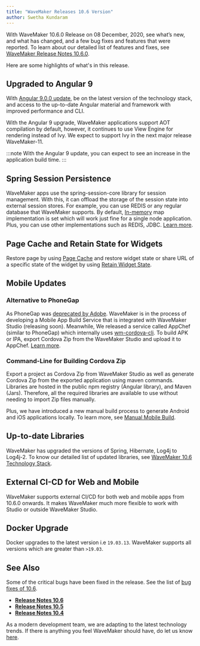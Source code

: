 ```yaml
---
title: "WaveMaker Releases 10.6 Version"
author: Swetha Kundaram
---
```



With WaveMaker 10.6.0 Release on 08 December, 2020, see what’s new, and what has changed, and a few bug fixes and features that were reported. To learn about our detailed list of features and fixes, see [WaveMaker Release Notes 10.6.0](/learn/wavemaker-release-notes/v10-6-0).

Here are some highlights of what's in this release.

<!-- truncate -->

## Upgraded to Angular 9

With [Angular 9.0.0 update](https://blog.angular.io/version-9-of-angular-now-available-project-ivy-has-arrived-23c97b63cfa3), be on the latest version of the technology stack, and access to the up-to-date Angular material and framework with improved performance and CLI.

With the Angular 9 upgrade, WaveMaker applications support AOT compilation by default, however, it continues to use View Engine for rendering instead of Ivy. We expect to support Ivy in the next major release WaveMaker-11.

:::note
With the Angular 9 update, you can expect to see an increase in the application build time.
:::

## Spring Session Persistence

WaveMaker apps use the spring-session-core library for session management. With this, it can offload the storage of the session state into external session stores. For example, you can use REDIS or any regular database that WaveMaker supports. By default, [In-memory](/learn/app-development/app-security/session-persistence#in-memory) map implementation is set which will work just fine for a single node application. Plus, you can use other implementations such as REDIS, JDBC. [Learn more](/learn/app-development/app-security/session-persistence).

## Page Cache and Retain State for Widgets

Restore page by using [Page Cache](/learn/app-development/ui-design/page-concepts/page-cache) and restore widget state or share URL of a specific state of the widget by using [Retain Widget State](/learn/blog/2020/11/09/Retain-UI-State-on-Wavemaker-Apps).

## Mobile Updates

### Alternative to PhoneGap

As PhoneGap was [deprecated by Adobe](/learn/wavemaker-release-notes/v10-5-6#mobile-updates). WaveMaker is in the process of developing a Mobile App Build Service that is integrated with WaveMaker Studio (releasing soon). Meanwhile, We released a service called AppChef (similar to PhoneGap) which internally uses [wm-cordova-cli](/learn/hybrid-mobile/mobile-build-manual). To build APK or IPA, export Cordova Zip from the WaveMaker Studio and upload it to AppChef. [Learn more](/learn/hybrid-mobile/mobile-build-appchef).

### Command-Line for Building Cordova Zip

Export a project as Cordova Zip from WaveMaker Studio as well as generate Cordova Zip from the exported application using maven commands. Libraries are hosted in the public npm registry (Angular library), and Maven (Jars). Therefore, all the required libraries are available to use without needing to import Zip files manually.

Plus, we have introduced a new manual build process to generate Android and iOS applications locally. To learn more, see [Manual Mobile Build](https://www.wavemaker.com/learn/hybrid-mobile/mobile-build-manual).


## Up-to-date Libraries

WaveMaker has upgraded the versions of Spring, Hibernate, Log4j to Log4j-2. To know our detailed list of updated libraries, see [WaveMaker 10.6 Technology Stack](/learn/wavemaker-release-notes/v10-6-0#technology-stack).

## External CI-CD for Web and Mobile

WaveMaker supports external CI/CD for both web and mobile apps from 10.6.0 onwards. It makes WaveMaker much more flexible to work with Studio or outside WaveMaker Studio.

## Docker Upgrade

Docker upgrades to the latest version i.e `19.03.13`. WaveMaker supports all versions which are greater than `>19.03`.

## See Also

Some of the critical bugs have been fixed in the release. See the list of [bug fixes of 10.6](/learn/wavemaker-release-notes/v10-6-0/#bug-fixes).

- **[Release Notes 10.6](/learn/wavemaker-release-notes/v10-6-0/)**
- **[Release Notes 10.5](/learn/wavemaker-release-notes/v10-5-0/)**
- **[Release Notes 10.4](/learn/wavemaker-release-notes/v10-4-0/)**

As a modern development team, we are adapting to the latest technology trends. If there is anything you feel WaveMaker should have, do let us know [here](mailto:info@wavemaker.com).

